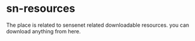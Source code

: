 # sn-resources

The place is related to sensenet related downloadable resources.
you can download anything from here.
